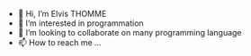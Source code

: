 - 👋 Hi, I’m Elvis THOMME
- 👀 I’m interested in programmation
- 💞️ I’m looking to collaborate on many programming language
- 📫 How to reach me ...

<!---
Elvisthomme/Elvisthomme is a ✨ special ✨ repository because its `README.md` (this file) appears on your GitHub profile.
You can click the Preview link to take a look at your changes.
--->
